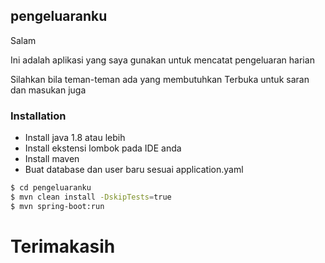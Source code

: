 ## pengeluaranku

Salam

Ini adalah aplikasi yang saya gunakan untuk mencatat pengeluaran harian

Silahkan bila teman-teman ada yang membutuhkan
Terbuka untuk saran dan masukan juga

### Installation

- Install java 1.8 atau lebih
- Install ekstensi lombok pada IDE anda
- Install maven
- Buat database dan user baru sesuai application.yaml



```sh
$ cd pengeluaranku
$ mvn clean install -DskipTests=true
$ mvn spring-boot:run
```

# Terimakasih